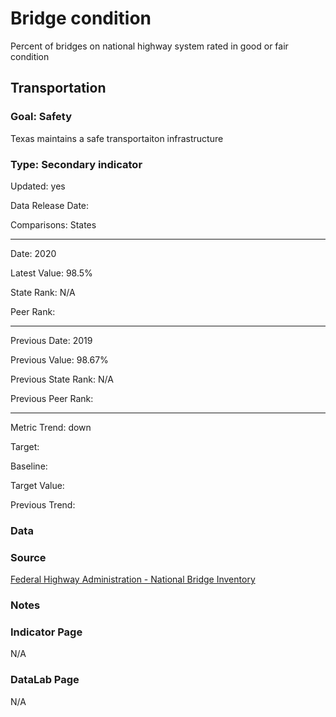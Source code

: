 # Bridge condition

Percent of bridges on national highway system rated in good or fair condition

## Transportation

### Goal: Safety

Texas maintains a safe transportaiton infrastructure

### Type: Secondary indicator

Updated: yes

Data Release Date: 

Comparisons: States


----

Date: 2020

Latest Value: 98.5% 

State Rank: N/A

Peer Rank: 


----

Previous Date: 2019

Previous Value: 98.67%

Previous State Rank: N/A

Previous Peer Rank: 


----
Metric Trend: down

Target: 

Baseline: 

Target Value: 

Previous Trend: 



<!--### Value

| Year      |  Value      | Rank        | Previous Year | Previous Value | Previous Rank | Trend | 
| ----------- | ----------- | ----------- | ----------- | ----------- | ----------- | -----------|
|   2020      | 98.5%       |  N/A        |      2019   |   98.67%    |      N/A    |    down    | 

-->
### Data

### Source

[Federal Highway Administration - National Bridge Inventory](https://www.fhwa.dot.gov/bridge/nbi/no10/county20d.cfm#tx)

### Notes


### Indicator Page

N/A

### DataLab Page

N/A
